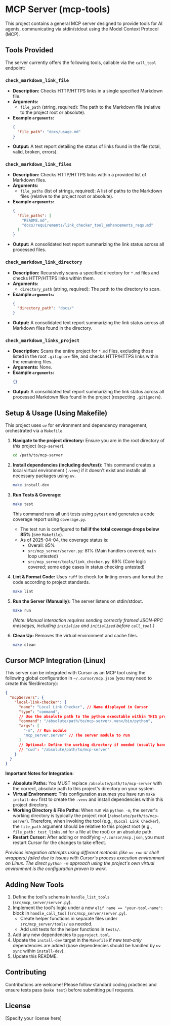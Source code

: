 # MCP Server (mcp-tools)

This project contains a general MCP server designed to provide tools for AI agents, communicating via stdin/stdout using the Model Context Protocol (MCP).

## Tools Provided

The server currently offers the following tools, callable via the `call_tool` endpoint:

### `check_markdown_link_file`

- **Description:** Checks HTTP/HTTPS links in a single specified Markdown file.
- **Arguments:**
  - `file_path` (string, required): The path to the Markdown file (relative to the project root or absolute).
- **Example `arguments`:**
  ```json
  {
    "file_path": "docs/usage.md"
  }
  ```
- **Output:** A text report detailing the status of links found in the file (total, valid, broken, errors).

### `check_markdown_link_files`

- **Description:** Checks HTTP/HTTPS links within a provided list of Markdown files.
- **Arguments:**
  - `file_paths` (list of strings, required): A list of paths to the Markdown files (relative to the project root or absolute).
- **Example `arguments`:**
  ```json
  {
    "file_paths": [
      "README.md",
      "docs/requirements/link_checker_tool_enhancements_reqs.md"
    ]
  }
  ```
- **Output:** A consolidated text report summarizing the link status across all processed files.

### `check_markdown_link_directory`

- **Description:** Recursively scans a specified directory for `*.md` files and checks HTTP/HTTPS links within them.
- **Arguments:**
  - `directory_path` (string, required): The path to the directory to scan.
- **Example `arguments`:**
  ```json
  {
    "directory_path": "docs/"
  }
  ```
- **Output:** A consolidated text report summarizing the link status across all Markdown files found in the directory.

### `check_markdown_links_project`

- **Description:** Scans the entire project for `*.md` files, excluding those listed in the root `.gitignore` file, and checks HTTP/HTTPS links within the remaining files.
- **Arguments:** None.
- **Example `arguments`:**
  ```json
  {}
  ```
- **Output:** A consolidated text report summarizing the link status across all processed Markdown files found in the project (respecting `.gitignore`).

## Setup & Usage (Using Makefile)

This project uses `uv` for environment and dependency management, orchestrated via a `Makefile`.

1.  **Navigate to the project directory:**
    Ensure you are in the root directory of _this_ project (`mcp-server`).

    ```bash
    cd /path/to/mcp-server
    ```

2.  **Install dependencies (including dev/test):**
    This command creates a local virtual environment (`.venv`) if it doesn't exist and installs all necessary packages using `uv`.

    ```bash
    make install-dev
    ```

3.  **Run Tests & Coverage:**

    ```bash
    make test
    ```

    This command runs all unit tests using `pytest` and generates a code coverage report using `coverage.py`.

    - The test run is configured to **fail if the total coverage drops below 85%** (see `Makefile`).
    - As of 2025-04-04, the coverage status is:
      - Overall: 85%
      - `src/mcp_server/server.py`: 81% (Main handlers covered; `main` loop untested)
      - `src/mcp_server/tools/link_checker.py`: 89% (Core logic covered; some edge cases in status checking untested)

4.  **Lint & Format Code:**
    Uses `ruff` to check for linting errors and format the code according to project standards.

    ```bash
    make lint
    ```

5.  **Run the Server (Manually):**
    The server listens on stdin/stdout.

    ```bash
    make run
    ```

    _(Note: Manual interaction requires sending correctly framed JSON-RPC messages, including `initialize` and `initialized` before `call_tool`.)_

6.  **Clean Up:**
    Removes the virtual environment and cache files.
    ```bash
    make clean
    ```

## Cursor MCP Integration (Linux)

This server can be integrated with Cursor as an MCP tool using the following global configuration in `~/.cursor/mcp.json` (you may need to create this file/directory):

```json
{
  "mcpServers": {
    "local-link-checker": {
      "name": "Local Link Checker", // Name displayed in Cursor
      "type": "command",
      // Use the absolute path to the python executable within THIS project's venv
      "command": "/absolute/path/to/mcp-server/.venv/bin/python",
      "args": [
        "-m", // Run module
        "mcp_server.server" // The server module to run
      ]
      // Optional: Define the working directory if needed (usually handled by -m)
      // "cwd": "/absolute/path/to/mcp-server"
    }
  }
}
```

**Important Notes for Integration:**

- **Absolute Paths:** You MUST replace `/absolute/path/to/mcp-server` with the correct, absolute path to this project's directory on your system.
- **Virtual Environment:** This configuration assumes you have run `make install-dev` first to create the `.venv` and install dependencies within this project directory.
- **Working Directory & File Paths:** When run via `python -m`, the server's working directory is typically the project root (`/absolute/path/to/mcp-server`). Therefore, when invoking the tool (e.g., `@Local Link Checker`), the `file_path` argument should be relative to this project root (e.g., `file_path: test_links.md` for a file at the root) or an absolute path.
- **Restart Cursor:** After adding or modifying `~/.cursor/mcp.json`, you must restart Cursor for the changes to take effect.

_Previous integration attempts using different methods (like `uv run` or shell wrappers) failed due to issues with Cursor's process execution environment on Linux. The direct `python -m` approach using the project's own virtual environment is the configuration proven to work._

## Adding New Tools

1.  Define the tool's schema in `handle_list_tools` (`src/mcp_server/server.py`).
2.  Implement the tool's logic under a new `elif name == "your-tool-name":` block in `handle_call_tool` (`src/mcp_server/server.py`).
    - Create helper functions in separate files under `src/mcp_server/tools/` as needed.
    - Add unit tests for the helper functions in `tests/`.
3.  Add any new dependencies to `pyproject.toml`.
4.  Update the `install-dev` target in the `Makefile` if new _test-only_ dependencies are added (base dependencies should be handled by `uv sync` within `install-dev`).
5.  Update this README.

## Contributing

Contributions are welcome! Please follow standard coding practices and ensure tests pass (`make test`) before submitting pull requests.

## License

[Specify your license here]

